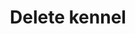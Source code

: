---
title: Delete kennel
excerpt: backend function not yet operational
api:
  file: ao_core.json
  operationId: kennelDelete
deprecated: false
hidden: true
metadata:
  title: ''
  description: ''
  robots: index
next:
  description: ''
---